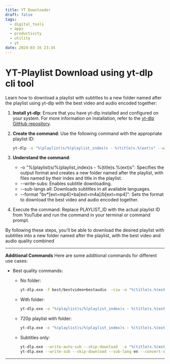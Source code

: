 ```yaml
---
title: YT Downloader
draft: false
tags:
  - digital_tools   
  - apps
  - productivity
  - utility
  - yt
date: 2024-03-16 23:34
---
```

# YT-Playlist Download using yt-dlp cli tool

Learn how to download a playlist with subtitles to a new folder named after the playlist using yt-dlp with the best video and audio encoded together:

1. **Install yt-dlp**: Ensure that you have yt-dlp installed and configured on your system. For more information on installation, refer to the [yt-dlp GitHub repository](https://github.com/yt-dlp/yt-dlp).

2. **Create the command**: Use the following command with the appropriate playlist ID:

    ```bash
    yt-dlp -o "%(playlist)s/%(playlist_index)s - %(title)s.%(ext)s" --write-subs --sub-langs all --format "bv*[ext=mp4]+ba[ext=m4a]/b[ext=mp4]" "https://www.youtube.com/playlist?list=PLAYLIST_ID"
    ```

3. **Understand the command**:

   - -o "%(playlist)s/%(playlist_index)s - %(title)s.%(ext)s": Specifies the output format and creates a new folder named after the playlist, with files named by their index and title in the playlist.
   - --write-subs: Enables subtitle downloading.
   - --sub-langs all: Downloads subtitles in all available languages.
   - --format "bv*[ext=mp4]+ba[ext=m4a]/b[ext=mp4]": Sets the format to download the best video and audio encoded together.

4. Execute the command: Replace PLAYLIST_ID with the actual playlist ID from YouTube and run the command in your terminal or command prompt.

By following these steps, you'll be able to download the desired playlist with subtitles into a new folder named after the playlist, with the best video and audio quality combined

---

**Additional Commands**
Here are some additional commands for different use cases:

- Best quality commands:

  - No folder:

      ```bash
      yt-dlp.exe -f best/bestvideo+bestaudio  -ciw -o "%(title)s.%(ext)s" --write-auto-sub  -v
      ```

  - With folder:

      ```bash
      yt-dlp.exe -o "%(playlist)s/%(playlist_index)s - %(title)s.%(ext)s" -f best/bestvideo+bestaudio --write-auto-sub -v
      ```

  - 720p playlist with folder:

      ```bash
      yt-dlp.exe -o "%(playlist)s/%(playlist_index)s - %(title)s.%(ext)s" -f "best[height=720]+ba" --write-auto-sub -v
      ```

  - Subtitles only:

    ```bash
    yt-dlp.exe --write-auto-sub --skip-download  -o "%(title)s.%(ext)s" -v  
    yt-dlp.exe --write-sub --skip-download --sub-lang en --convert-subs srt -v
    ```

---

